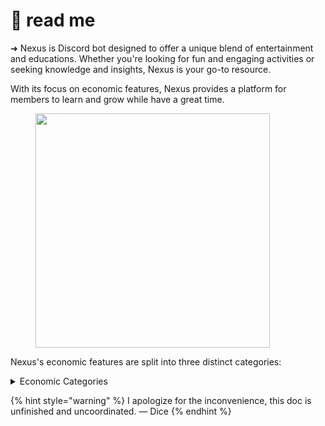 # 📑 read me

➜ Nexus is Discord bot designed to offer a unique blend of entertainment and educations. Whether you're looking for fun and engaging activities or seeking knowledge and insights, Nexus is your go-to resource.

With its focus on economic features, Nexus provides a platform for members to learn and grow while have a great time.

<figure><img src="https://media.discordapp.net/attachments/1318642872785965147/1333190300083949689/Untitled126_20250126134211.png?ex=6797fdb9&#x26;is=6796ac39&#x26;hm=ec69b034a2509796e2cb9d8f1b20c2be3bb05783e16b4e48a9e578087acdca99&#x26;=&#x26;format=webp&#x26;quality=lossless&#x26;width=1440&#x26;height=347" alt="" width="375"><figcaption></figcaption></figure>

Nexus's economic features are split into three distinct categories:

<details>

<summary>Economic Categories</summary>

[command-list.md](command-list.md "mention")

[developers-apology.md](developers-apology.md "mention")

[broken-reference](broken-reference/ "mention")

</details>

{% hint style="warning" %}
I apologize for the inconvenience, this doc is unfinished and uncoordinated. — Dice
{% endhint %}
